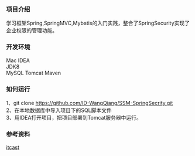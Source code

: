 ### 项目介绍
学习框架Spring,SpringMVC,Mybatis的入门实践，整合了SpringSecurity实现了企业权限的管理功能。

### 开发环境
Mac  IDEA  
JDK8   
MySQL 
Tomcat
Maven

### 如何运行
1、git clone https://github.com/ID-WangQiang/SSM-SpringSecrity.git    
2、在本地数据库中导入项目下的SQL脚本文件    
3、用IDEA打开项目，把项目部署到Tomcat服务器中运行。 

### 参考资料
[itcast](https://www.bilibili.com/video/av63362563) 
